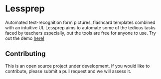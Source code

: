 # Lessprep

Automated text-recognition form pictures, flashcard templates combined with an intuitive UI. Lessprep aims to automate some of the tedious tasks faced by teachers especially, but the tools are free for anyone to use. 
Try out the demo [here!](https://lessprep.herokuapp.com/)

## Contributing
This is an open source project under development. If you would like to contribute, please submit a pull request and we will assess it.
